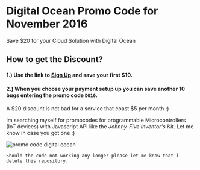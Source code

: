 # Digital Ocean Promo Code for November 2016

Save $20 for your Cloud Solution with Digital Ocean

## How to get the Discount?  

####  1.) Use the link to [Sign Up](https://m.do.co/c/25b74399d9b5) and save your first $10.

#### 2.) When you choose your payment setup up you can save another 10 bugs entering the promo code `DO10`.

A $20 discount is not bad for a service that coast $5 per month :)

Im searching myself for promocodes for programmable Microcontrollers (IoT devices) with Javascript API like the *Johnny-Five Inventor's Kit*. Let me know in case you got one :)
  
![promo code digital ocean](http://i.giphy.com/3osxYamKD88c6pXdfO.gif)


	Should the code not working any longer please let me know that i delete this repository.
